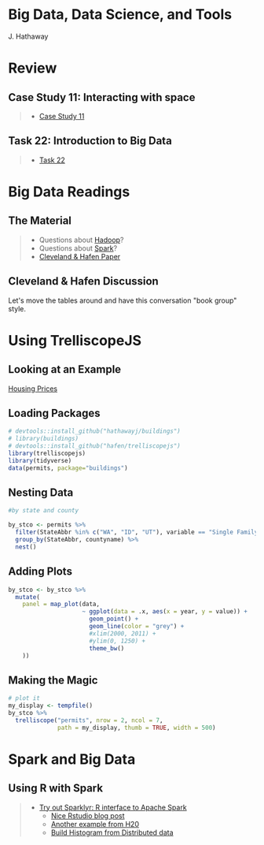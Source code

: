 # Big Data, Data Science, and Tools
J. Hathaway  



# Review



## Case Study 11: Interacting with space
> - [Case Study 11](https://byuistats.github.io/M335/weekly_projects/cs11_details.html)




## Task 22: Introduction to Big Data
> - [Task 22](https://byuistats.github.io/M335/class_tasks/task22_details.html)





# Big Data Readings

## The Material

> - Questions about [Hadoop](https://www.youtube.com/watch?v=4DgTLaFNQq0&feature=youtu.be)?
> - Questions about [Spark](https://mapr.com/blog/spark-101-what-it-what-it-does-and-why-it-matters/)?
> - [Cleveland & Hafen Paper](http://onlinelibrary.wiley.com/doi/10.1002/sam.11242/epdf)

## Cleveland & Hafen Discussion

Let's move the tables around and have this conversation "book group" style.

# Using TrelliscopeJS

## Looking at an Example

[Housing Prices](http://hafen.github.io/trelliscopejs-demo/housing/)

## Loading Packages


```r
# devtools::install_github("hathawayj/buildings")
# library(buildings)
# devtools::install_github("hafen/trelliscopejs")
library(trelliscopejs)
library(tidyverse)
data(permits, package="buildings")
```
## Nesting Data


```r
#by state and county

by_stco <- permits %>%
  filter(StateAbbr %in% c("WA", "ID", "UT"), variable == "Single Family") %>%
  group_by(StateAbbr, countyname) %>%
  nest()
```

## Adding Plots


```r
by_stco <- by_stco %>% 
  mutate(
    panel = map_plot(data,
                     ~ ggplot(data = .x, aes(x = year, y = value)) +
                       geom_point() +
                       geom_line(color = "grey") +
                       #xlim(2000, 2011) + 
                       #ylim(0, 1250) +
                       theme_bw()
    ))
```

## Making the Magic


```r
# plot it
my_display <- tempfile()
by_stco %>%
  trelliscope("permits", nrow = 2, ncol = 7, 
              path = my_display, thumb = TRUE, width = 500)
```

# Spark and Big Data

## Using R with Spark

> - [Try out Sparklyr: R interface to Apache Spark](https://spark.rstudio.com)
>    - [Nice Rstudio blog post](https://blog.rstudio.com/2016/09/27/sparklyr-r-interface-for-apache-spark/)
>    - [Another example from H20](https://github.com/trestletech/user2016-sparklyr)
>    - [Build Histogram from Distributed data](https://github.com/rstudio/sparkDemos/blob/master/prod/presentations/cloudera/sqlvis_histogram.R)


